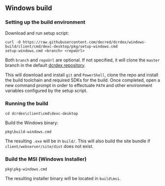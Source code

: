 ## Windows build

### Setting up the build environment

 Download and run setup script:

 ```batch
 curl -O https://raw.githubusercontent.com/decred/dcrdex/windows-build/client/cmd/dexc-desktop/pkg/setup-windows.cmd
 setup-windows.cmd <branch> <repoUrl>
 ```

 Both `branch` and `repoUrl` are optional.  If not specified, it will clone the `master` branch in the default [dcrdex repository](https://github.com/decred/dcrdex).

 This will download and install `git` and `PowerShell`, clone the repo and install the build toolchain and required SDKs for the build.  Once completed, open a new command prompt in order to effectuate `PATH` and other environment variables configured by the setup script.

 ### Running the build

 ```batch
 cd dcrdex\client\cmd\dexc-desktop
 ```

Build the Windows binary: 

```batch
pkg\build-windows.cmd
```

The resulting `.exe` will be in `build/`.  This will also build the site bundle if `client/webserver/site/dist` does not exist.

### Build the MSI (Windows Installer)

```batch
pkg\pkg-windows.cmd
```

The resulting installer binary will be located in `build\msi`.
